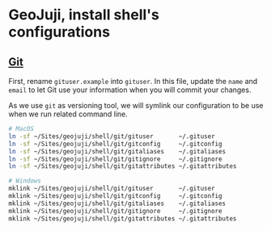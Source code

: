# GeoJuji, install shell's configurations


## [Git](https://git-scm.com/)

First, rename `gituser.example` into `gituser`. In this file, update the `name` and `email` to let Git use your information when you will commit your changes.

As we use `git` as versioning tool, we will symlink our configuration to be use when we run related command line.

```bash
# MacOS
ln -sf ~/Sites/geojuji/shell/git/gituser       ~/.gituser
ln -sf ~/Sites/geojuji/shell/git/gitconfig     ~/.gitconfig
ln -sf ~/Sites/geojuji/shell/git/gitaliases    ~/.gitaliases
ln -sf ~/Sites/geojuji/shell/git/gitignore     ~/.gitignore
ln -sf ~/Sites/geojuji/shell/git/gitattributes ~/.gitattributes

# Windows
mklink ~/Sites/geojuji/shell/git/gituser       ~/.gituser
mklink ~/Sites/geojuji/shell/git/gitconfig     ~/.gitconfig
mklink ~/Sites/geojuji/shell/git/gitaliases    ~/.gitaliases
mklink ~/Sites/geojuji/shell/git/gitignore     ~/.gitignore
mklink ~/Sites/geojuji/shell/git/gitattributes ~/.gitattributes
```
